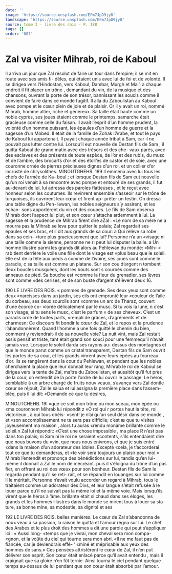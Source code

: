 ```yaml
---
date: ''
image: 'https://source.unsplash.com/EFm7JpD9jy8'
landscape: 'https://source.unsplash.com/EFm7JpD9jy8'
source: tome I - livre des rois - P. 188
tags: []
order: '007'
---
```


# Zal va visiter Mihrab, roi de Kaboul

Il arriva un jour que Zal résolut de faire un tour dans l’empire; il se mit en route avec ses amis fi- dèles, qui étaient unis avec lui de foi et de volonté.
Il se dirigea vers l’Hindostan, vers Kaboul, Dambar, Murgh et Mai’; à chaque endroit il fit placer un trône , demandant du vin, de la musique et des chansons, ouvrant la porte de son trésor, bannissant les soucis comme il convient de faire dans ce monde fugitif. Il alla du Zaboulistan au Kaboul avec pompe et le cœur plein de joie et de plaisir. Or il y avait un roi, nommé Mihrab, homme altier, riche et généreux.
Sa taille était haute comme un noble cyprès, ses joues étaient comme le printemps, samarche était gracieuse comme celle du faisan. Il avait l’esprit d’un homme prudent, la volonté d’un homme puissant, les épaules
d’un homme de guerre et la sagesse d’un Mobed. Il
était de la famille de Zohak l’Arabe, et tout le pays
de Kaboul lui appartenait. Il payait chaque année tribut à Sam, car il ne pouvait pas lutter contre lui. Lorsqu’il eut nouvelle de Destan fils de Sam , il quitta Kaboul de grand matin avec des trésors et des che- vaux parés, avec des esclaves et des présents de toute espèce, de l’or et des rubis, du musc et de l’ambre,
des brocarts d’or et des étoll’es de castor et de soie, avec une couronne ornée de pierres précieuses dignes d’un roi, et un collier d’or incrusté de chrysolithes.
MINOUTGHEHR. 189 Il emmena avec lui tous les chefs de l’armée de Ka-
boul ; et lorsque Destan fils de Sam eut nouvelle qu’un
roi venait à sa rencontre avec pompe et entouré de ses grands, il fut au-devant de lui, lui adressa des paroles flatteuses , et le reçut avec honneur selon les coutumes. Ils revinrent ensemble s’asseoir sur le trône
de turquoises, ils ouvrirent leur cœur et firent ap- prêter un festin. On dressa une table digne du Peh- lewan, les nobles seigneurs s’y assirent, et les échan- sons apportèrent du vin et des coupes. Le fils de Sam observa Mihrab dont l’aspect lui plut, et son cœur s’attacha ardemment à lui. La sagesse et la prudence
de Mihrab firent dire aZal : «Le nom de sa mère ne
a mourra pas la Mihrab se leva pour quitter le palais; Zal regardait ses épaules et ses bras, et il dit aux grands de sa cour: a Qui relève sa robe dans sa cein- «ture plus gracieusement que lui? Personne n’a un «visage ni une taille comme la sienne, personne ne r: peut lui disputer la balle. a Un homme illustre parmi les grands dit alors au Pehlewan du monde: «Mih- « rab tient derrière le voile une fille dont le visage est «plus beau que le soleil. Elle est de la tête aux pieds
a comme de l’ivoire, ses joues sont comme le paradis,
c sa taille est comme un platane. Sur son cou d’argent
n tombent deux boucles musquées, dont les bouts sont
s courbés comme des anneaux de pied. Sa bouche est «comme la fleur du grenadier, ses lèvres sont comme «des cerises, et de son buste d’argent s’élèvent deux 16.

190 LE LIVRE DES ROIS.
« pommes de grenade. Ses deux yeux sont comme deux
«narcisses dans un jardin, ses cils ont emprunté leur «couleur de l’aile du corbeau, ses deux sourcils sont «comme un arc de Tharaz, couvert d’une écorce co- «lorée délicatement par le musc. Si tu vois la lune,
n c’est son visage; si tu sens le musc, c’est le parfum
« de ses cheveux. C’est un paradis orné de toutes parts, «rempli de grâces, d’agréments et de charmesn; Ce discours fit bondir le cœur de Zal, et le repos et la prudence l’abandonnèrent. Quand l’homme a une fois
quitté le chemin du bien, comment y reviendrait-il de sa nouvelle voie?
La nuit vint, mais Zal restait assis pensif et triste, tant était grand son souci pour une femmequ’il n’avait
jamais vue. Lorsque le soleil darda ses rayons au-
dessus des montagnes et que le monde parut comme
un cristal transparent, Destan fils de Sam ouvrit les
portes de sa cour, et les grands vinrent avec leurs épées au fourreau d’or. Ils se rangèrent dans la cour
du Pehlewan, et pendant que les nobles cherchaient la place que leur donnait leur rang, Mihrab le roi de Kaboul se dirigea vers la tente de Zal, maître du Zaboulistan, et aussitôt qu’il fut près de la cour, on entendit de la porte l’ordre de lui ouvrir le passage.
Le héros, semblable à un arbre chargé de fruits nouv veaux, s’avança vers Zal dontle cœur se réjouit; Zal
le salua et lui assigna la première place dans l’assem- blée, puis il lui dit: «Demande ce que tu désires,

MINOUTCHEHB. 19I «que ce soit mon trône ou mon sceau, mon épée ou
«ma couronnem Mihrab lui répondit z «O roi qui
r portes haut la tête, roi victorieux , à qui tous obéis- «sent! je n’ai qu’un seul désir dans ce monde , et
«son accomplissement ne te sera pas difficile; c’est
æ que tu visites joyeusement ma maison , alors tu auras «rendu monâme brillante comme le soleil.n Zal lui répondit: «C’est une chose impossible , ma place
R n’est pas dans ton palais; ni Sam ni le roi ne seraient «contents, s’ils entendaient dire que nous buvons du «vin, que nous nous enivrons, et que je suis entré «dans la maison d’un adorateur des idoles. Excepté
«cela, je t’accorderai tout ce que tu demanderas, et
«te voir sera toujours un plaisir pour moi.» Mihrab l’entendit et prononça des bénédictions sur lui, tandis
qu’en lui-même il donnait à Zal le nom de mécréant.
puis il s’éloigna du trône d’un pas fier, en offrant au
roi des vœux pour son bonheur.
Destan fils de Sam le regarda pendant qu’il se reti- rait, et se répandit en louanges sur lui comme il le méritait. Personne n’avait voulu accorder un regard
à Mihrab, tous le traitaient comme un adorateur des Divs, et leur langue s’était refusée à le louer parce
qu’il ne suivait pas la même loi et la même voie. Mais lorsqu’ils virent que le héros à ’âme. brillante était
si chaud dans ses éloges, les grands et les hommes illustres dans le monde se mirent tous à louer sa sta- ture, sa bonne mine, sa modestie, sa dignité et ses

192 LE LIVRE DES ROIS.
belles manières. Le cœur de Zal s’abandonna de nou«
veau à sa passion, la raison le quitta et l’amour régna
sur lui. Le chef des Arabes et le plus droit des hommes a dit une parole qui peut s’appliquer ici : « Aussi long- «temps que je vivrai, mon cheval sera mon compa- «gnon, et la voûte du ciel qui tourne sera mon abri.
«Il ne me faut pas de fiancée, car je deviendrais effé-
’ «miné et méprisable aux yeux des hommes de sans.»
Ces pensées attristèrent le cœur de Zal, il n’en put délivrer son esprit. Son cœur était enlacé parce qu’il
avait entendu , mais il craignait que sa gloire n’en fût ternie. Ainsi tourna le ciel pendant quelque temps au-dessus de lui pendant que son cœur était absorbé
par l’amour.
